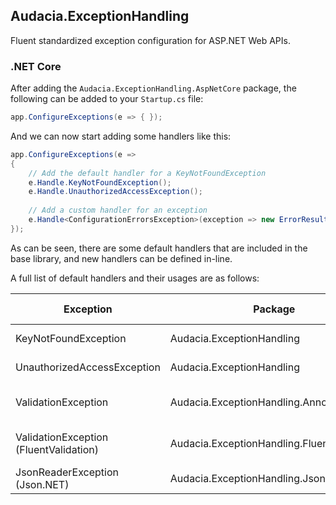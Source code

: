 ## Audacia.ExceptionHandling
Fluent standardized exception configuration for ASP.NET Web APIs.

### .NET Core

After adding the `Audacia.ExceptionHandling.AspNetCore` package, the following can be added to your `Startup.cs` file:

```c#
app.ConfigureExceptions(e => { });
```

And we can now start adding some handlers like this:

```c#
app.ConfigureExceptions(e =>
{
    // Add the default handler for a KeyNotFoundException
    e.Handle.KeyNotFoundException();
    e.Handle.UnauthorizedAccessException();
    
    // Add a custom handler for an exception 
    e.Handle<ConfigurationErrorsException>(exception => new ErrorResult(HttpStatusCode.ServiceUnavailable, "The app is not configured properly."));
});
```

As can be seen, there are some default handlers that are included in the base library, and new handlers can be defined in-line.

A full list of default handlers and their usages are as follows:


| Exception                              | Package                                    | Response Code              |
|----------------------------------------|--------------------------------------------|----------------------------|
| KeyNotFoundException                   | Audacia.ExceptionHandling                  | 404 (Not Found)            |
| UnauthorizedAccessException            | Audacia.ExceptionHandling                  | 403 (Forbidden)            |
| ValidationException                    | Audacia.ExceptionHandling.Annotations      | 422 (Unprocessable Entity) |
| ValidationException (FluentValidation) | Audacia.ExceptionHandling.FluentValidation | 422 (Unprocessable Entity) |
| JsonReaderException (Json.NET)         | Audacia.ExceptionHandling.Json             | 400 (Bad Request)          |
